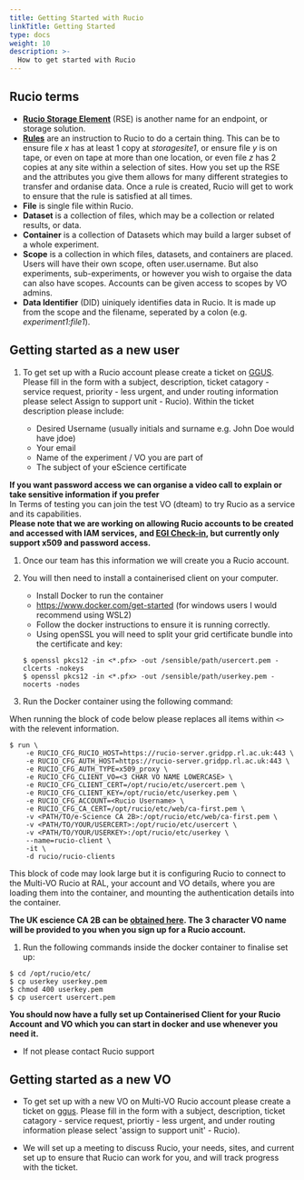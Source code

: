 ```yaml
---
title: Getting Started with Rucio
linkTitle: Getting Started
type: docs
weight: 10
description: >-
  How to get started with Rucio
---
```


## Rucio terms

- [**Rucio Storage Element**](https://rucio.readthedocs.io/en/latest/overview_Rucio_Storage_Element.html)
  (RSE) is another name for an endpoint, or storage solution.
- [**Rules**](https://rucio.readthedocs.io/en/latest/replication_rules_examples.html)
  are an instruction to Rucio to do a certain thing. This can be to ensure file
  _x_ has at least 1 copy at _storagesite1_, or ensure file _y_ is on tape, or
  even on tape at more than one location, or even file _z_ has 2 copies at any
  site within a selection of sites. How you set up the RSE and the attributes
  you give them allows for many different strategies to transfer and ordanise
  data. Once a rule is created, Rucio will get to work to ensure that the rule
  is satisfied at all times.
- **File** is single file within Rucio.
- **Dataset** is a collection of files, which may be a collection or related
  results, or data.
- **Container** is a collection of Datasets which may build a larger subset of a
  whole experiment.
- **Scope** is a collection in which files, datasets, and containers are placed.
  Users will have their own scope, often user.username. But also experiments,
  sub-experiments, or however you wish to orgaise the data can also have scopes.
  Accounts can be given access to scopes by VO admins.
- **Data Identifier** (DID) uiniquely identifies data in Rucio. It is made up
  from the scope and the filename, seperated by a colon (e.g.
  _experiment1:file1_).

## Getting started as a new user

1. To get set up with a Rucio account please create a ticket on
   [GGUS](https://ggus.eu/?mode=ticket_submit). Please fill in the form with a
   subject, description, ticket catagory - service request, priority - less
   urgent, and under routing information please select Assign to support unit -
   Rucio). Within the ticket description please include:

   - Desired Username (usually initials and surname e.g. John Doe would have
     jdoe)
   - Your email
   - Name of the experiment / VO you are part of
   - The subject of your eScience certificate

**If you want password access we can organise a video call to explain or take
sensitive information if you prefer**  
In Terms of testing you can join the test VO (dteam) to try Rucio as a service
and its capabilities.  
**Please note that we are working on allowing Rucio accounts to be created and
accessed with IAM services,** **and
[EGI Check-in](https://docs.egi.eu/users/check-in/), but currently only support
x509 and password access.**

1. Once our team has this information we will create you a Rucio account.

1. You will then need to install a containerised client on your computer.

   - Install Docker to run the container
   - <https://www.docker.com/get-started> (for windows users I would recommend
     using WSL2)
   - Follow the docker instructions to ensure it is running correctly.
   - Using openSSL you will need to split your grid certificate bundle into the
     certificate and key:

   ```shell
   $ openssl pkcs12 -in <*.pfx> -out /sensible/path/usercert.pem -clcerts -nokeys
   $ openssl pkcs12 -in <*.pfx> -out /sensible/path/userkey.pem -nocerts -nodes
   ```

1. Run the Docker container using the following command:

When running the block of code below please replaces all items within `<>` with
the relevent information.

```shell
$ run \
    -e RUCIO_CFG_RUCIO_HOST=https://rucio-server.gridpp.rl.ac.uk:443 \
    -e RUCIO_CFG_AUTH_HOST=https://rucio-server.gridpp.rl.ac.uk:443 \
    -e RUCIO_CFG_AUTH_TYPE=x509_proxy \
    -e RUCIO_CFG_CLIENT_VO=<3 CHAR VO NAME LOWERCASE> \
    -e RUCIO_CFG_CLIENT_CERT=/opt/rucio/etc/usercert.pem \
    -e RUCIO_CFG_CLIENT_KEY=/opt/rucio/etc/userkey.pem \
    -e RUCIO_CFG_ACCOUNT=<Rucio Username> \
    -e RUCIO_CFG_CA_CERT=/opt/rucio/etc/web/ca-first.pem \
    -v <PATH/TO/e-Science CA 2B>:/opt/rucio/etc/web/ca-first.pem \
    -v <PATH/TO/YOUR/USERCERT>:/opt/rucio/etc/usercert \
    -v <PATH/TO/YOUR/USERKEY>:/opt/rucio/etc/userkey \
    --name=rucio-client \
    -it \
    -d rucio/rucio-clients
```

This block of code may look large but it is configuring Rucio to connect to the
Multi-VO Rucio at RAL, your account and VO details, where you are loading them
into the container, and mounting the authentication details into the container.

**The UK escience CA 2B can be [obtained here](https://ca.grid-support.ac.uk/).
The 3 character VO name will be provided to you when you sign up for a Rucio
account.**

1. Run the following commands inside the docker container to finalise set up:

```shell
$ cd /opt/rucio/etc/
$ cp userkey userkey.pem
$ chmod 400 userkey.pem
$ cp usercert usercert.pem
```

**You should now have a fully set up Containerised Client for your Rucio
Account** **and VO which you can start in docker and use whenever you need it.**

- If not please contact Rucio support

## Getting started as a new VO

- To get set up with a new VO on Multi-VO Rucio account please create a ticket
  on [ggus](https://ggus.eu/?mode=ticket_submit). Please fill in the form with a
  subject, description, ticket catagory - service request, priortiy - less
  urgent, and under routing information please select 'assign to support unit' -
  Rucio).

- We will set up a meeting to discuss Rucio, your needs, sites, and current set
  up to ensure that Rucio can work for you, and will track progress with the
  ticket.
